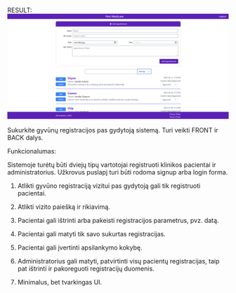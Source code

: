RESULT:
![image-alt](https://github.com/Marerro/PetClinic/blob/master/Screenshot%202025-02-17%20160900.png?raw=true)

Sukurkite gyvūnų registracijos pas gydytoją sistemą. Turi veikti FRONT ir BACK dalys.

Funkcionalumas:

Sistemoje turėtų būti dviejų tipų vartotojai registruoti klinikos pacientai ir administratorius.
Užkrovus puslapį turi būti rodoma signup arba login forma.

1. Atlikti gyvūno registraciją vizitui pas gydytoją gali tik registruoti pacientai.
2. Atlikti vizito paiešką ir rikiavimą.
3. Pacientai gali ištrinti arba pakeisti registracijos parametrus, pvz. datą.
4. Pacientai gali matyti tik savo sukurtas registracijas.
5. Pacientai gali įvertinti apsilankymo kokybę.

6. Administratorius gali matyti, patvirtinti visų pacientų registracijas, taip pat ištrinti ir
pakoreguoti registracijų duomenis.
7. Minimalus, bet tvarkingas UI.
